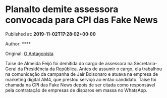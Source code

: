 
# Planalto demite assessora convocada para CPI das Fake News

Published at: **2019-11-02T17:28:02+00:00**

Author: ****

Original: [O Antagonista](https://www.oantagonista.com/brasil/planalto-demite-assessora-convocada-para-cpi-das-fake-news/)

Taíse de Almeida Feijó foi demitida do cargo de assessora na Secretaria-Geral da Presidência da República.
Antes de assumir o cargo, ela trabalhou na comunicação da campanha de Jair Bolsonaro e atuava na empresa de marketing digital AM4, que prestou serviço ao então candidato.
Taíse foi chamada na CPI das Fake News depois de ser citada como responsável pela contratação de empresas de disparos em massa no WhatsApp.
